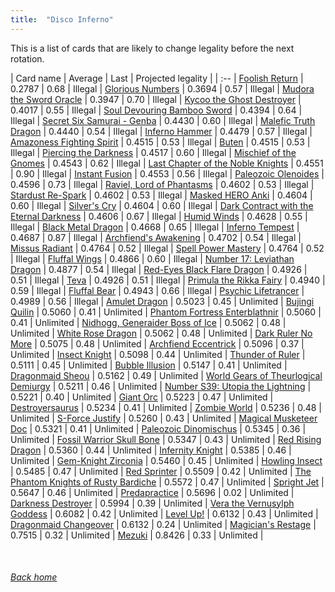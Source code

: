 ```yaml
---
title:  "Disco Inferno"
---
```


This is a list of cards that are likely to change legality before the next rotation.

| Card name | Average | Last | Projected legality |
| :-- |
[Foolish Return](https://db.ygoprodeck.com/card/?search=Foolish%20Return) | 0.2787 | 0.68 | Illegal |
[Glorious Numbers](https://db.ygoprodeck.com/card/?search=Glorious%20Numbers) | 0.3694 | 0.57 | Illegal |
[Mudora the Sword Oracle](https://db.ygoprodeck.com/card/?search=Mudora%20the%20Sword%20Oracle) | 0.3947 | 0.70 | Illegal |
[Kycoo the Ghost Destroyer](https://db.ygoprodeck.com/card/?search=Kycoo%20the%20Ghost%20Destroyer) | 0.4017 | 0.55 | Illegal |
[Soul Devouring Bamboo Sword](https://db.ygoprodeck.com/card/?search=Soul%20Devouring%20Bamboo%20Sword) | 0.4394 | 0.64 | Illegal |
[Secret Six Samurai - Genba](https://db.ygoprodeck.com/card/?search=Secret%20Six%20Samurai%20-%20Genba) | 0.4430 | 0.60 | Illegal |
[Malefic Truth Dragon](https://db.ygoprodeck.com/card/?search=Malefic%20Truth%20Dragon) | 0.4440 | 0.54 | Illegal |
[Inferno Hammer](https://db.ygoprodeck.com/card/?search=Inferno%20Hammer) | 0.4479 | 0.57 | Illegal |
[Amazoness Fighting Spirit](https://db.ygoprodeck.com/card/?search=Amazoness%20Fighting%20Spirit) | 0.4515 | 0.53 | Illegal |
[Buten](https://db.ygoprodeck.com/card/?search=Buten) | 0.4515 | 0.53 | Illegal |
[Piercing the Darkness](https://db.ygoprodeck.com/card/?search=Piercing%20the%20Darkness) | 0.4517 | 0.60 | Illegal |
[Mischief of the Gnomes](https://db.ygoprodeck.com/card/?search=Mischief%20of%20the%20Gnomes) | 0.4543 | 0.62 | Illegal |
[Last Chapter of the Noble Knights](https://db.ygoprodeck.com/card/?search=Last%20Chapter%20of%20the%20Noble%20Knights) | 0.4551 | 0.90 | Illegal |
[Instant Fusion](https://db.ygoprodeck.com/card/?search=Instant%20Fusion) | 0.4553 | 0.56 | Illegal |
[Paleozoic Olenoides](https://db.ygoprodeck.com/card/?search=Paleozoic%20Olenoides) | 0.4596 | 0.73 | Illegal |
[Raviel, Lord of Phantasms](https://db.ygoprodeck.com/card/?search=Raviel,%20Lord%20of%20Phantasms) | 0.4602 | 0.53 | Illegal |
[Stardust Re-Spark](https://db.ygoprodeck.com/card/?search=Stardust%20Re-Spark) | 0.4602 | 0.53 | Illegal |
[Masked HERO Anki](https://db.ygoprodeck.com/card/?search=Masked%20HERO%20Anki) | 0.4604 | 0.60 | Illegal |
[Silver's Cry](https://db.ygoprodeck.com/card/?search=Silver's%20Cry) | 0.4604 | 0.60 | Illegal |
[Dark Contract with the Eternal Darkness](https://db.ygoprodeck.com/card/?search=Dark%20Contract%20with%20the%20Eternal%20Darkness) | 0.4606 | 0.67 | Illegal |
[Humid Winds](https://db.ygoprodeck.com/card/?search=Humid%20Winds) | 0.4628 | 0.55 | Illegal |
[Black Metal Dragon](https://db.ygoprodeck.com/card/?search=Black%20Metal%20Dragon) | 0.4668 | 0.65 | Illegal |
[Inferno Tempest](https://db.ygoprodeck.com/card/?search=Inferno%20Tempest) | 0.4687 | 0.87 | Illegal |
[Archfiend's Awakening](https://db.ygoprodeck.com/card/?search=Archfiend's%20Awakening) | 0.4702 | 0.54 | Illegal |
[Missus Radiant](https://db.ygoprodeck.com/card/?search=Missus%20Radiant) | 0.4764 | 0.52 | Illegal |
[Spell Power Mastery](https://db.ygoprodeck.com/card/?search=Spell%20Power%20Mastery) | 0.4764 | 0.52 | Illegal |
[Fluffal Wings](https://db.ygoprodeck.com/card/?search=Fluffal%20Wings) | 0.4866 | 0.60 | Illegal |
[Number 17: Leviathan Dragon](https://db.ygoprodeck.com/card/?search=Number%2017:%20Leviathan%20Dragon) | 0.4877 | 0.54 | Illegal |
[Red-Eyes Black Flare Dragon](https://db.ygoprodeck.com/card/?search=Red-Eyes%20Black%20Flare%20Dragon) | 0.4926 | 0.51 | Illegal |
[Teva](https://db.ygoprodeck.com/card/?search=Teva) | 0.4926 | 0.51 | Illegal |
[Primula the Rikka Fairy](https://db.ygoprodeck.com/card/?search=Primula%20the%20Rikka%20Fairy) | 0.4940 | 0.59 | Illegal |
[Fluffal Bear](https://db.ygoprodeck.com/card/?search=Fluffal%20Bear) | 0.4943 | 0.66 | Illegal |
[Psychic Lifetrancer](https://db.ygoprodeck.com/card/?search=Psychic%20Lifetrancer) | 0.4989 | 0.56 | Illegal |
[Amulet Dragon](https://db.ygoprodeck.com/card/?search=Amulet%20Dragon) | 0.5023 | 0.45 | Unlimited |
[Bujingi Quilin](https://db.ygoprodeck.com/card/?search=Bujingi%20Quilin) | 0.5060 | 0.41 | Unlimited |
[Phantom Fortress Enterblathnir](https://db.ygoprodeck.com/card/?search=Phantom%20Fortress%20Enterblathnir) | 0.5060 | 0.41 | Unlimited |
[Nidhogg, Generaider Boss of Ice](https://db.ygoprodeck.com/card/?search=Nidhogg,%20Generaider%20Boss%20of%20Ice) | 0.5062 | 0.48 | Unlimited |
[White Rose Dragon](https://db.ygoprodeck.com/card/?search=White%20Rose%20Dragon) | 0.5062 | 0.48 | Unlimited |
[Dark Ruler No More](https://db.ygoprodeck.com/card/?search=Dark%20Ruler%20No%20More) | 0.5075 | 0.48 | Unlimited |
[Archfiend Eccentrick](https://db.ygoprodeck.com/card/?search=Archfiend%20Eccentrick) | 0.5096 | 0.37 | Unlimited |
[Insect Knight](https://db.ygoprodeck.com/card/?search=Insect%20Knight) | 0.5098 | 0.44 | Unlimited |
[Thunder of Ruler](https://db.ygoprodeck.com/card/?search=Thunder%20of%20Ruler) | 0.5111 | 0.45 | Unlimited |
[Bubble Illusion](https://db.ygoprodeck.com/card/?search=Bubble%20Illusion) | 0.5147 | 0.41 | Unlimited |
[Dragonmaid Sheou](https://db.ygoprodeck.com/card/?search=Dragonmaid%20Sheou) | 0.5162 | 0.49 | Unlimited |
[World Gears of Theurlogical Demiurgy](https://db.ygoprodeck.com/card/?search=World%20Gears%20of%20Theurlogical%20Demiurgy) | 0.5211 | 0.46 | Unlimited |
[Number S39: Utopia the Lightning](https://db.ygoprodeck.com/card/?search=Number%20S39:%20Utopia%20the%20Lightning) | 0.5221 | 0.40 | Unlimited |
[Giant Orc](https://db.ygoprodeck.com/card/?search=Giant%20Orc) | 0.5223 | 0.47 | Unlimited |
[Destroyersaurus](https://db.ygoprodeck.com/card/?search=Destroyersaurus) | 0.5234 | 0.41 | Unlimited |
[Zombie World](https://db.ygoprodeck.com/card/?search=Zombie%20World) | 0.5236 | 0.48 | Unlimited |
[S-Force Justify](https://db.ygoprodeck.com/card/?search=S-Force%20Justify) | 0.5260 | 0.43 | Unlimited |
[Magical Musketeer Doc](https://db.ygoprodeck.com/card/?search=Magical%20Musketeer%20Doc) | 0.5321 | 0.41 | Unlimited |
[Paleozoic Dinomischus](https://db.ygoprodeck.com/card/?search=Paleozoic%20Dinomischus) | 0.5345 | 0.36 | Unlimited |
[Fossil Warrior Skull Bone](https://db.ygoprodeck.com/card/?search=Fossil%20Warrior%20Skull%20Bone) | 0.5347 | 0.43 | Unlimited |
[Red Rising Dragon](https://db.ygoprodeck.com/card/?search=Red%20Rising%20Dragon) | 0.5360 | 0.44 | Unlimited |
[Infernity Knight](https://db.ygoprodeck.com/card/?search=Infernity%20Knight) | 0.5385 | 0.46 | Unlimited |
[Gem-Knight Zirconia](https://db.ygoprodeck.com/card/?search=Gem-Knight%20Zirconia) | 0.5460 | 0.45 | Unlimited |
[Howling Insect](https://db.ygoprodeck.com/card/?search=Howling%20Insect) | 0.5485 | 0.47 | Unlimited |
[Red Sprinter](https://db.ygoprodeck.com/card/?search=Red%20Sprinter) | 0.5509 | 0.42 | Unlimited |
[The Phantom Knights of Rusty Bardiche](https://db.ygoprodeck.com/card/?search=The%20Phantom%20Knights%20of%20Rusty%20Bardiche) | 0.5572 | 0.47 | Unlimited |
[Spright Jet](https://db.ygoprodeck.com/card/?search=Spright%20Jet) | 0.5647 | 0.46 | Unlimited |
[Predapractice](https://db.ygoprodeck.com/card/?search=Predapractice) | 0.5696 | 0.02 | Unlimited |
[Darkness Destroyer](https://db.ygoprodeck.com/card/?search=Darkness%20Destroyer) | 0.5994 | 0.39 | Unlimited |
[Vera the Vernusylph Goddess](https://db.ygoprodeck.com/card/?search=Vera%20the%20Vernusylph%20Goddess) | 0.6082 | 0.42 | Unlimited |
[Level Up!](https://db.ygoprodeck.com/card/?search=Level%20Up!) | 0.6132 | 0.43 | Unlimited |
[Dragonmaid Changeover](https://db.ygoprodeck.com/card/?search=Dragonmaid%20Changeover) | 0.6132 | 0.24 | Unlimited |
[Magician's Restage](https://db.ygoprodeck.com/card/?search=Magician's%20Restage) | 0.7515 | 0.32 | Unlimited |
[Mezuki](https://db.ygoprodeck.com/card/?search=Mezuki) | 0.8426 | 0.33 | Unlimited |

<br>

###### [Back home](index)